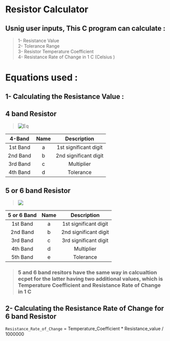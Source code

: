 # Resistor Calculator

## Usnig user inputs, This C program can calculate :

> 1- Resistance Value  
> 2- Tolerance Range  
> 3- Resistor Temperature Coefficient  
> 4- Resistance Rate of Change in 1 C (Celsius )

# Equations used :

## 1- Calculating the Resistance Value :

## 4 band Resistor

> ![Eq](https://circuitdigest.com/sites/default/files/inlineimages/resistance-calculation.png)

|  4-Band  | Name |      Description      |
| :------: | :--: | :-------------------: |
| 1st Band |  a   | 1st significant digit |
| 2nd Band |  b   | 2nd significant digit |
| 3rd Band |  c   |      Multiplier       |
| 4th Band |  d   |       Tolerance       |

## 5 or 6 band Resistor

> ![](https://circuitdigest.com/sites/default/files/inlineimages/5-band-resistance-calculati.png)

| 5 or 6 Band | Name |      Description      |
| :---------: | :--: | :-------------------: |
|  1st Band   |  a   | 1st significant digit |
|  2nd Band   |  b   | 2nd significant digit |
|  3rd Band   |  c   | 3rd significant digit |
|  4th Band   |  d   |      Multiplier       |
|  5th Band   |  e   |       Tolerance       |

> ### 5 and 6 band resitors have the same way in calcualtion ecpet for the latter having two additional values, which is Temperature Coefficient and Resistance Rate of Change in 1 C

## 2- Calculating the Resistance Rate of Change for 6 band Resistor

`Resistance_Rate_of_Change` = Temperature_Coefficient \* Resistance_value / 1000000
